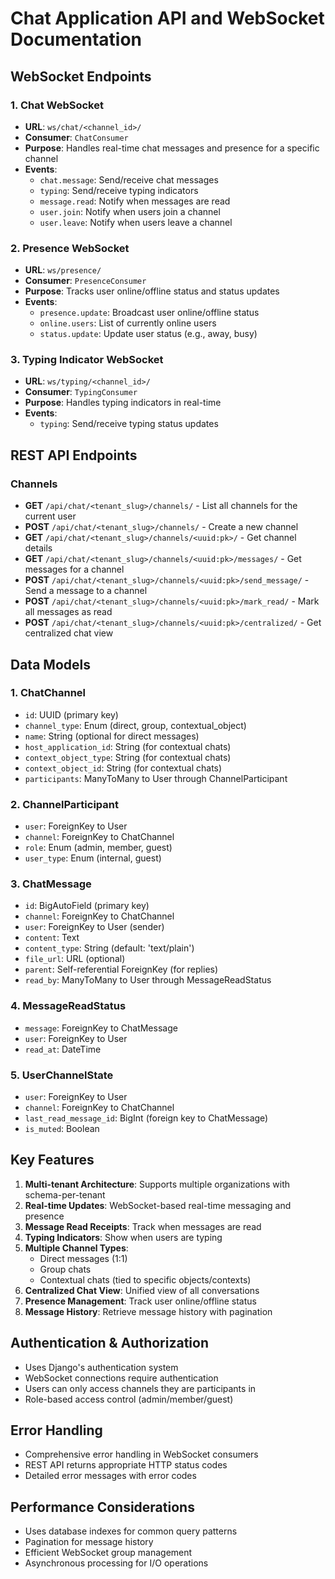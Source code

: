 # Chat Application API and WebSocket Documentation

## WebSocket Endpoints

### 1. Chat WebSocket
- **URL**: `ws/chat/<channel_id>/`
- **Consumer**: `ChatConsumer`
- **Purpose**: Handles real-time chat messages and presence for a specific channel
- **Events**:
  - `chat.message`: Send/receive chat messages
  - `typing`: Send/receive typing indicators
  - `message.read`: Notify when messages are read
  - `user.join`: Notify when users join a channel
  - `user.leave`: Notify when users leave a channel

### 2. Presence WebSocket
- **URL**: `ws/presence/`
- **Consumer**: `PresenceConsumer`
- **Purpose**: Tracks user online/offline status and status updates
- **Events**:
  - `presence.update`: Broadcast user online/offline status
  - `online.users`: List of currently online users
  - `status.update`: Update user status (e.g., away, busy)

### 3. Typing Indicator WebSocket
- **URL**: `ws/typing/<channel_id>/`
- **Consumer**: `TypingConsumer`
- **Purpose**: Handles typing indicators in real-time
- **Events**:
  - `typing`: Send/receive typing status updates

## REST API Endpoints

### Channels
- **GET** `/api/chat/<tenant_slug>/channels/` - List all channels for the current user
- **POST** `/api/chat/<tenant_slug>/channels/` - Create a new channel
- **GET** `/api/chat/<tenant_slug>/channels/<uuid:pk>/` - Get channel details
- **GET** `/api/chat/<tenant_slug>/channels/<uuid:pk>/messages/` - Get messages for a channel
- **POST** `/api/chat/<tenant_slug>/channels/<uuid:pk>/send_message/` - Send a message to a channel
- **POST** `/api/chat/<tenant_slug>/channels/<uuid:pk>/mark_read/` - Mark all messages as read
- **POST** `/api/chat/<tenant_slug>/channels/<uuid:pk>/centralized/` - Get centralized chat view

## Data Models

### 1. ChatChannel
- `id`: UUID (primary key)
- `channel_type`: Enum (direct, group, contextual_object)
- `name`: String (optional for direct messages)
- `host_application_id`: String (for contextual chats)
- `context_object_type`: String (for contextual chats)
- `context_object_id`: String (for contextual chats)
- `participants`: ManyToMany to User through ChannelParticipant

### 2. ChannelParticipant
- `user`: ForeignKey to User
- `channel`: ForeignKey to ChatChannel
- `role`: Enum (admin, member, guest)
- `user_type`: Enum (internal, guest)

### 3. ChatMessage
- `id`: BigAutoField (primary key)
- `channel`: ForeignKey to ChatChannel
- `user`: ForeignKey to User (sender)
- `content`: Text
- `content_type`: String (default: 'text/plain')
- `file_url`: URL (optional)
- `parent`: Self-referential ForeignKey (for replies)
- `read_by`: ManyToMany to User through MessageReadStatus

### 4. MessageReadStatus
- `message`: ForeignKey to ChatMessage
- `user`: ForeignKey to User
- `read_at`: DateTime

### 5. UserChannelState
- `user`: ForeignKey to User
- `channel`: ForeignKey to ChatChannel
- `last_read_message_id`: BigInt (foreign key to ChatMessage)
- `is_muted`: Boolean

## Key Features

1. **Multi-tenant Architecture**: Supports multiple organizations with schema-per-tenant
2. **Real-time Updates**: WebSocket-based real-time messaging and presence
3. **Message Read Receipts**: Track when messages are read
4. **Typing Indicators**: Show when users are typing
5. **Multiple Channel Types**:
   - Direct messages (1:1)
   - Group chats
   - Contextual chats (tied to specific objects/contexts)
6. **Centralized Chat View**: Unified view of all conversations
7. **Presence Management**: Track user online/offline status
8. **Message History**: Retrieve message history with pagination

## Authentication & Authorization

- Uses Django's authentication system
- WebSocket connections require authentication
- Users can only access channels they are participants in
- Role-based access control (admin/member/guest)

## Error Handling

- Comprehensive error handling in WebSocket consumers
- REST API returns appropriate HTTP status codes
- Detailed error messages with error codes

## Performance Considerations

- Uses database indexes for common query patterns
- Pagination for message history
- Efficient WebSocket group management
- Asynchronous processing for I/O operations
